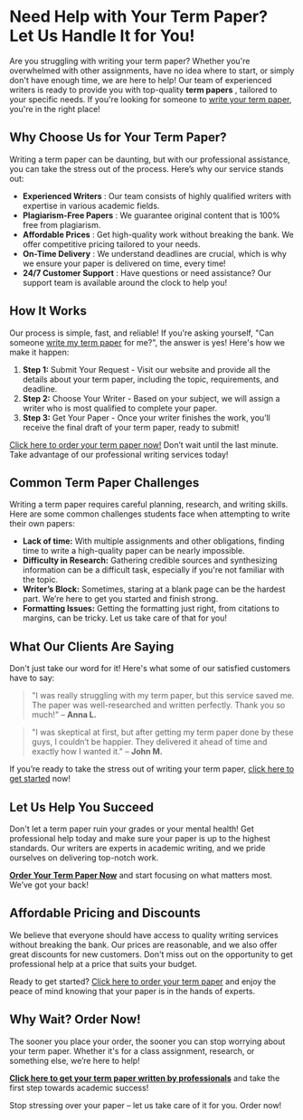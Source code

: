 # Need Help with Your Term Paper? Let Us Handle It for You!

Are you struggling with writing your term paper? Whether you're overwhelmed with other assignments, have no idea where to start, or simply don't have enough time, we are here to help! Our team of experienced writers is ready to provide you with top-quality **term papers** , tailored to your specific needs. If you're looking for someone to [write your term paper](https://tinyurl.com/topessay?keyword=write+my+term+paper), you're in the right place!

## Why Choose Us for Your Term Paper?

Writing a term paper can be daunting, but with our professional assistance, you can take the stress out of the process. Here’s why our service stands out:

- **Experienced Writers** : Our team consists of highly qualified writers with expertise in various academic fields.
- **Plagiarism-Free Papers** : We guarantee original content that is 100% free from plagiarism.
- **Affordable Prices** : Get high-quality work without breaking the bank. We offer competitive pricing tailored to your needs.
- **On-Time Delivery** : We understand deadlines are crucial, which is why we ensure your paper is delivered on time, every time!
- **24/7 Customer Support** : Have questions or need assistance? Our support team is available around the clock to help you!

## How It Works

Our process is simple, fast, and reliable! If you're asking yourself, "Can someone [write my term paper](https://tinyurl.com/topessay?keyword=write+my+term+paper) for me?", the answer is yes! Here's how we make it happen:

1. **Step 1:** Submit Your Request - Visit our website and provide all the details about your term paper, including the topic, requirements, and deadline.
2. **Step 2:** Choose Your Writer - Based on your subject, we will assign a writer who is most qualified to complete your paper.
3. **Step 3:** Get Your Paper - Once your writer finishes the work, you’ll receive the final draft of your term paper, ready to submit!

[Click here to order your term paper now!](https://tinyurl.com/topessay?keyword=write+my+term+paper) Don’t wait until the last minute. Take advantage of our professional writing services today!

## Common Term Paper Challenges

Writing a term paper requires careful planning, research, and writing skills. Here are some common challenges students face when attempting to write their own papers:

- **Lack of time:** With multiple assignments and other obligations, finding time to write a high-quality paper can be nearly impossible.
- **Difficulty in Research:** Gathering credible sources and synthesizing information can be a difficult task, especially if you're not familiar with the topic.
- **Writer’s Block:** Sometimes, staring at a blank page can be the hardest part. We’re here to get you started and finish strong.
- **Formatting Issues:** Getting the formatting just right, from citations to margins, can be tricky. Let us take care of that for you!

## What Our Clients Are Saying

Don't just take our word for it! Here's what some of our satisfied customers have to say:

> "I was really struggling with my term paper, but this service saved me. The paper was well-researched and written perfectly. Thank you so much!" – **Anna L.**

> "I was skeptical at first, but after getting my term paper done by these guys, I couldn’t be happier. They delivered it ahead of time and exactly how I wanted it." – **John M.**

If you’re ready to take the stress out of writing your term paper, [click here to get started](https://tinyurl.com/topessay?keyword=write+my+term+paper) now!

## Let Us Help You Succeed

Don't let a term paper ruin your grades or your mental health! Get professional help today and make sure your paper is up to the highest standards. Our writers are experts in academic writing, and we pride ourselves on delivering top-notch work.

[**Order Your Term Paper Now**](https://tinyurl.com/topessay?keyword=write+my+term+paper) and start focusing on what matters most. We’ve got your back!

## Affordable Pricing and Discounts

We believe that everyone should have access to quality writing services without breaking the bank. Our prices are reasonable, and we also offer great discounts for new customers. Don't miss out on the opportunity to get professional help at a price that suits your budget.

Ready to get started? [Click here to order your term paper](https://tinyurl.com/topessay?keyword=write+my+term+paper) and enjoy the peace of mind knowing that your paper is in the hands of experts.

## Why Wait? Order Now!

The sooner you place your order, the sooner you can stop worrying about your term paper. Whether it's for a class assignment, research, or something else, we’re here to help!

[**Click here to get your term paper written by professionals**](https://tinyurl.com/topessay?keyword=write+my+term+paper) and take the first step towards academic success!

Stop stressing over your paper – let us take care of it for you. Order now!
